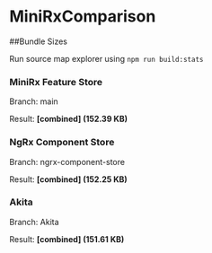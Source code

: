# MiniRxComparison

##Bundle Sizes

Run source map explorer using `npm run build:stats`

### MiniRx Feature Store
Branch: main

Result: **[combined] (152.39 KB)**

### NgRx Component Store
Branch: ngrx-component-store

Result: **[combined] (152.25 KB)**

### Akita
Branch: Akita

Result: **[combined] (151.61 KB)**
